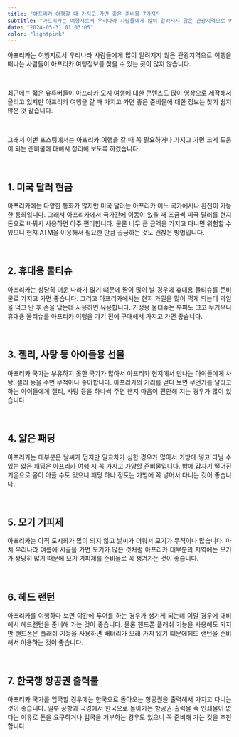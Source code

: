 ```yaml
---
title: "아프리카 여행갈 때 가지고 가면 좋은 준비물 7가지"
subtitle: "아프리카는 여행지로서 우리나라 사람들에게 많이 알려지지 않은 관광지역으로 여행을 떠나는 사람들이 아프리카 여행정보를 찾을 수 있는 곳이 많지 않습니다. 최근에는 젋은 유튜버들이 아프라카 오지 여행에 대한 콘텐츠도 많이 영상으로 제작해서 올리고 있지만 아프리카 여행을 갈 때 가지고 가면 좋은 준비물에 대한 정보는 찾기 쉽지 않은 것 같습니다. 아프리카 여행을 갈 때 꼭 필요하거나 가지고 가면 크게 도움이 되는 준비물에 대해서 정리한 글입니다."
date: "2024-05-31 01:03:05"
color: "lightpink"
---
```



<p style="text-align: justify;" data-ke-size="size16">아프리카는 여행지로서 우리나라 사람들에게 많이 알려지지 않은 관광지역으로 여행을 떠나는 사람들이 아프리카 여행정보를 찾을 수 있는 곳이 많지 않습니다.</p>
<p style="text-align: justify;" data-ke-size="size16"><br></p>
<p style="text-align: justify;" data-ke-size="size16">최근에는 젋은 유튜버들이 아프라카 오지 여행에 대한 콘텐츠도 많이 영상으로 제작해서 올리고 있지만 아프리카 여행을 갈 때 가지고 가면 좋은 준비물에 대한 정보는 찾기 쉽지 않은 것 같습니다.</p>
<p style="text-align: justify;" data-ke-size="size16"><br></p>
<p style="text-align: justify;" data-ke-size="size16">그래서 이번 포스팅에서는 아프리카 여행을 갈 때 꼭 필요하거나 가지고 가면 크게 도움이 되는 준비물에 대해서 정리해 보도록 하겠습니다.</p>
<p style="text-align: justify;" data-ke-size="size16"><br></p>
<h2 style="text-align: justify;" data-ke-size="size26"><b>1. 미국 달러 현금</b></h2>
<p style="text-align: justify;" data-ke-size="size16">아프리카에는 다양한 통화가 많지만 미국 달러는 아프리카 어느 국가에서나 환전이 가능한 통화입니다. 그래서 아프리카에서 국가간에 이동이 있을 때 조금씩 미국 달러를 현지 돈으로 바꿔서 사용하면 아주 편리합니다. 물론 너무 큰 금액을 가지고 다니면 위험할 수 있으니 현지 ATM을 이용해서 필요한 만큼 출금하는 것도 괜찮은 방법입니다.</p>
<p style="text-align: justify;" data-ke-size="size16"><br></p>
<h2 style="text-align: justify;" data-ke-size="size26"><b>2. 휴대용 물티슈</b></h2>
<p style="text-align: justify;" data-ke-size="size16">아프리카는 상당히 더운 나라가 많기 떄문에 땀이 많이 날 경우에 휴대용 물티슈를 준비물로 가지고 가면 좋습니다. 그리고 아프리카에서는 현지 과일을 많이 먹게 되는데 과일을 먹고 난 후 손을 닦는데 사용하면 유용합니다. 가정용 물티슈는 부피도 크고 무거우니 휴대용 물티슈를 아프리카 여행을 가기 전에 구매해서 가지고 가면 좋습니다.</p>
<p style="text-align: justify;" data-ke-size="size16"><br></p>
<h2 style="text-align: justify;" data-ke-size="size26"><b> 3. 젤리, 사탕 등 아이들용 선물</b></h2>
<p style="text-align: justify;" data-ke-size="size16">아프리카 국가는 부유하지 못한 국가가 많아서 아프리카 현지에서 만나는 아이들에게 사탕, 젤리 등을 주면 무척이나 좋아합니다. 아프리카의 거리를 걷다 보면 무언가를 달라고 하는 아이들에게 젤리, 사탕 등을 하나씩 주면 왠지 마음이 편안해 지는 경우가 많이 있습니다</p>
<p style="text-align: justify;" data-ke-size="size16"><br></p>
<h2 style="text-align: justify;" data-ke-size="size26"><b>4. 얇은 패딩</b></h2>
<p style="text-align: justify;" data-ke-size="size16">아프리카는 대부분은 날씨가 덥지만 일교차가 심한 경우가 많아서 가방에 넣고 다닐 수 있는 얇은 패딩은 아프리카 여행 시 꼭 가지고 가양할 준비물입니다. 밤에 갑자기 떨어진 기온으로 몸이 아플 수도 있으니 패딩 하나 정도는 가방에 꼭 넣어서 다니는 것이 좋습니다.</p>
<p style="text-align: justify;" data-ke-size="size16"><br></p>
<h2 style="text-align: justify;" data-ke-size="size26"><b>5. 모기 기피제</b></h2>
<p style="text-align: justify;" data-ke-size="size16">아프리카는 아직 도시화가 많이 되지 않고 날씨가 더워서 모기가 무척이나 많습니다. 마치 우리나라 여름에 시골을 가면 모기가 많은 것처럼 아프리카 대부분의 지역에는 모기가 상당히 많기 때문에 모기 기피제를 준비물로 꼭 챙겨가는 것이 좋습니다.</p>
<p style="text-align: justify;" data-ke-size="size16"><br></p>
<h2 style="text-align: justify;" data-ke-size="size26"><b>6. 헤드 랜턴</b></h2>
<p style="text-align: justify;" data-ke-size="size16">아프리카를 여행하다 보면 야간에 투어를 하는 경우가 생기게 되는데 이럴 경우에 대비헤서 헤드랜턴을 준비해 가는 것이 좋습니다. 물론 핸드폰 플래쉬 기능을 사용해도 되지만 핸드폰은 플래쉬 기능을 사용하면 배터리가 오래 가지 않기 떄문에헤드 랜턴을 준비해서 이용하는 것이 좋습니다.</p>
<p style="text-align: justify;" data-ke-size="size16"><br></p>
<h2 style="text-align: justify;" data-ke-size="size26"><b>7. 한국행 항공권 출력물</b></h2>
<p style="text-align: justify;" data-ke-size="size16">아프리카 국가를 입국할 경우에는 한국으로 돌아오는 항공권을 출력해서 가지고 다니는 것이 좋습니다. 일부 공항과 국경에서 한국으로 돌아가는 항공권 출력물 즉 인쇄물이 없다는 이유로 돈을 요구하거나 입국을 거부하는 경우도 있으니 꼭 준비해 가는 것을 추천합니다.</p>
<p style="text-align: justify;" data-ke-size="size16"><br></p>